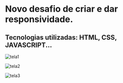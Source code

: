 # Novo desafio de criar e dar responsividade.
## Tecnologias utilizadas: HTML, CSS, JAVASCRIPT...


![tela1](https://github.com/shenrique1970/star/assets/79231553/7c0806ef-3769-48d5-aebd-a56ef7ad121d)

![tela2](https://github.com/shenrique1970/star/assets/79231553/14d7737d-a7d3-4d4e-ac0a-e35e27db468e)

![tela3](https://github.com/shenrique1970/star/assets/79231553/3c4d6c76-be49-45d8-b485-f137bed10f81)
